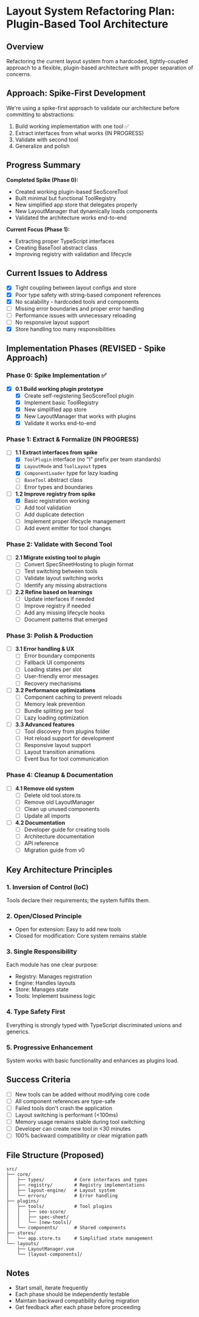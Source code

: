 # Layout System Refactoring Plan: Plugin-Based Tool Architecture

## Overview
Refactoring the current layout system from a hardcoded, tightly-coupled approach to a flexible, plugin-based architecture with proper separation of concerns.

## Approach: Spike-First Development
We're using a spike-first approach to validate our architecture before committing to abstractions:
1. Build working implementation with one tool ✅
2. Extract interfaces from what works (IN PROGRESS)
3. Validate with second tool
4. Generalize and polish

## Progress Summary
**Completed Spike (Phase 0):**
- Created working plugin-based SeoScoreTool
- Built minimal but functional ToolRegistry
- New simplified app store that delegates properly
- New LayoutManager that dynamically loads components
- Validated the architecture works end-to-end

**Current Focus (Phase 1):**
- Extracting proper TypeScript interfaces
- Creating BaseTool abstract class
- Improving registry with validation and lifecycle

## Current Issues to Address
- [x] Tight coupling between layout configs and store
- [x] Poor type safety with string-based component references  
- [x] No scalability - hardcoded tools and components
- [ ] Missing error boundaries and proper error handling
- [ ] Performance issues with unnecessary reloading
- [ ] No responsive layout support
- [x] Store handling too many responsibilities

## Implementation Phases (REVISED - Spike Approach)

### Phase 0: Spike Implementation ✅
- [x] **0.1 Build working plugin prototype**
  - [x] Create self-registering SeoScoreTool plugin
  - [x] Implement basic ToolRegistry
  - [x] New simplified app store
  - [x] New LayoutManager that works with plugins
  - [x] Validate it works end-to-end

### Phase 1: Extract & Formalize (IN PROGRESS)
- [ ] **1.1 Extract interfaces from spike**
  - [x] `ToolPlugin` interface (no "I" prefix per team standards)
  - [x] `LayoutMode` and `ToolLayout` types
  - [x] `ComponentLoader` type for lazy loading
  - [ ] `BaseTool` abstract class
  - [ ] Error types and boundaries

- [ ] **1.2 Improve registry from spike**
  - [x] Basic registration working
  - [ ] Add tool validation
  - [ ] Add duplicate detection
  - [ ] Implement proper lifecycle management
  - [ ] Add event emitter for tool changes

### Phase 2: Validate with Second Tool
- [ ] **2.1 Migrate existing tool to plugin**
  - [ ] Convert SpecSheetHosting to plugin format
  - [ ] Test switching between tools
  - [ ] Validate layout switching works
  - [ ] Identify any missing abstractions

- [ ] **2.2 Refine based on learnings**
  - [ ] Update interfaces if needed
  - [ ] Improve registry if needed
  - [ ] Add any missing lifecycle hooks
  - [ ] Document patterns that emerged

### Phase 3: Polish & Production
- [ ] **3.1 Error handling & UX**
  - [ ] Error boundary components
  - [ ] Fallback UI components
  - [ ] Loading states per slot
  - [ ] User-friendly error messages
  - [ ] Recovery mechanisms

- [ ] **3.2 Performance optimizations**
  - [ ] Component caching to prevent reloads
  - [ ] Memory leak prevention
  - [ ] Bundle splitting per tool
  - [ ] Lazy loading optimization

- [ ] **3.3 Advanced features**
  - [ ] Tool discovery from plugins folder
  - [ ] Hot reload support for development
  - [ ] Responsive layout support
  - [ ] Layout transition animations
  - [ ] Event bus for tool communication

### Phase 4: Cleanup & Documentation
- [ ] **4.1 Remove old system**
  - [ ] Delete old tool.store.ts
  - [ ] Remove old LayoutManager
  - [ ] Clean up unused components
  - [ ] Update all imports

- [ ] **4.2 Documentation**
  - [ ] Developer guide for creating tools
  - [ ] Architecture documentation
  - [ ] API reference
  - [ ] Migration guide from v0

## Key Architecture Principles

### 1. **Inversion of Control (IoC)**
Tools declare their requirements; the system fulfills them.

### 2. **Open/Closed Principle**
- Open for extension: Easy to add new tools
- Closed for modification: Core system remains stable

### 3. **Single Responsibility**
Each module has one clear purpose:
- Registry: Manages registration
- Engine: Handles layouts
- Store: Manages state
- Tools: Implement business logic

### 4. **Type Safety First**
Everything is strongly typed with TypeScript discriminated unions and generics.

### 5. **Progressive Enhancement**
System works with basic functionality and enhances as plugins load.

## Success Criteria
- [ ] New tools can be added without modifying core code
- [ ] All component references are type-safe
- [ ] Failed tools don't crash the application
- [ ] Layout switching is performant (<100ms)
- [ ] Memory usage remains stable during tool switching
- [ ] Developer can create new tool in <30 minutes
- [ ] 100% backward compatibility or clear migration path

## File Structure (Proposed)
```
src/
├── core/
│   ├── types/           # Core interfaces and types
│   ├── registry/        # Registry implementations
│   ├── layout-engine/   # Layout system
│   └── errors/          # Error handling
├── plugins/
│   ├── tools/           # Tool plugins
│   │   ├── seo-score/
│   │   ├── spec-sheet/
│   │   └── [new-tools]/
│   └── components/      # Shared components
├── stores/
│   └── app.store.ts     # Simplified state management
└── layouts/
    ├── LayoutManager.vue
    └── [layout-components]/
```

## Notes
- Start small, iterate frequently
- Each phase should be independently testable
- Maintain backward compatibility during migration
- Get feedback after each phase before proceeding